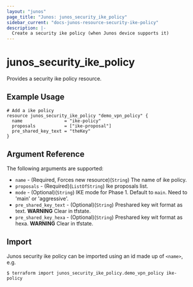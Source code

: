 ```yaml
---
layout: "junos"
page_title: "Junos: junos_security_ike_policy"
sidebar_current: "docs-junos-resource-security-ike-policy"
description: |-
  Create a security ike policy (when Junos device supports it)
---
```


# junos_security_ike_policy

Provides a security ike policy resource.

## Example Usage

```hcl
# Add a ike policy
resource junos_security_ike_policy "demo_vpn_policy" {
  name                = "ike-policy"
  proposals           = ["ike-proposal"]
  pre_shared_key_text = "theKey"
}
```

## Argument Reference

The following arguments are supported:

* `name` - (Required, Forces new resource)(`String`) The name of ike policy.
* `proposals` - (Required)(`ListOfString`) Ike proposals list.
* `mode` - (Optional)(`String`) IKE mode for Phase 1. Default to `main`. Need to 'main' or 'aggressive'.
* `pre_shared_key_text` - (Optional)(`String`) Preshared key wit format as text.
**WARNING** Clear in tfstate.
* `pre_shared_key_hexa` - (Optional)(`String`) Preshared key wit format as hexa.
**WARNING** Clear in tfstate.

## Import

Junos security ike policy can be imported using an id made up of `<name>`, e.g.

```
$ terraform import junos_security_ike_policy.demo_vpn_policy ike-policy
```
